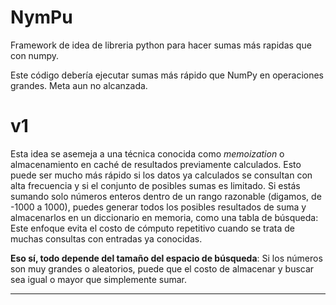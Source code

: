 # NymPu
Framework de idea de libreria python para hacer sumas más rapidas que con numpy.

Este código debería ejecutar sumas más rápido que NumPy en operaciones grandes. Meta aun no alcanzada.

# v1


Esta idea se asemeja a una técnica conocida como *memoization* o almacenamiento en caché de resultados previamente calculados.
Esto puede ser mucho más rápido si los datos ya calculados se consultan con alta frecuencia y si el conjunto de posibles sumas es limitado.
Si estás sumando solo números enteros dentro de un rango razonable (digamos, de -1000 a 1000), puedes generar todos los posibles resultados de suma y almacenarlos en un diccionario en memoria, como una tabla de búsqueda:
Este enfoque evita el costo de cómputo repetitivo cuando se trata de muchas consultas con entradas ya conocidas. 

**Eso sí, todo depende del tamaño del espacio de búsqueda**: 
Si los números son muy grandes o aleatorios, puede que el costo de almacenar y buscar sea igual o mayor que simplemente sumar.

---






